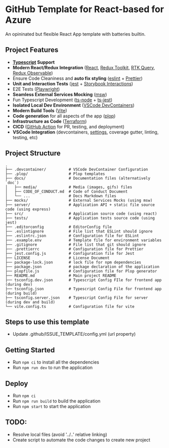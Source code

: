 [//]: # 'UNGEN:'

# GitHub Template for React-based for Azure

An opininated but flexible React App template with batteries builtin.

## Project Features

- **[Typescript](https://www.typescriptlang.org/) Support**
- **Modern React/Redux Integration** ([React](https://reactjs.org/), [Redux Toolkit](https://redux-toolkit.js.org/), [RTK Query](https://redux-toolkit.js.org/rtk-query/overview), [Redux Observable](https://redux-observable.js.org/))
- Ensure Code Cleaniness and **auto fix styling** ([eslint](https://eslint.org/) + [Prettier](https://prettier.io/))
- **Unit and Interaction Tests** ([jest](https://jestjs.io/) + [Storybook Interactions](https://storybook.js.org/docs/react/essentials/interactions))
- E2E Tests ([Playwright](https://playwright.dev/))
- **Seamless External Services Mocking** ([msw](https://mswjs.io/))
- Fun Typescript Development ([ts-node](https://github.com/TypeStrong/ts-node) + [ts-jest](https://github.com/kulshekhar/ts-jest))
- **Isolated Local Dev Environment** ([VSCode DevContainers](https://code.visualstudio.com/docs/remote/containers))
- **Modern Build Tools** ([Vite](https://vitejs.dev/))
- **Code generation** for all aspects of the app ([plop](https://plopjs.com/))
- **Infrastructure as Code** ([Terraform](https://registry.terraform.io/providers/hashicorp/azurerm/latest/docs))
- **CICD** ([GitHub Action](https://github.com/howlowck/template-react-ts-vite/actions) for PR, testing, and deployment)
- **VSCode Integration** (devcontainers, [settings](https://github.com/howlowck/template-react-ts-vite/blob/main/.devcontainer/devcontainer.json), coverage gutter, linting, testing, etc)

## Project Structure

```
.
├── .devcontainer/          # VSCode DevContainer Configuration
├── .plop/                  # Plop templates
├── docs/                   # Documentation files (alternatively `doc`)
│   ├── media/              # Media (images, gifs) files
│   ├── CODE_OF_CONDUCT.md  # Code of Conduct Document
│   └── ...                 # Docs Markdown files
├── mocks/                  # External Services Mocks (using msw)
├── server/                 # Application API + static file source code (using express)
├── src/                    # Application source code (using react)
├── tests/                  # Application tests source code (using jest)
├── .editorconfig           # EditorConfig file
├── .eslintignore           # File list that ESLint should ignore
├── .eslintrc.json          # Configuration file for ESLint
├── .example.env            # Template file for environment variables
├── .gitignore              # File list that git should ignore
├── .prettierrc             # Configuration file for Prettier
├── jest.config.js          # Configuration file for Jest
├── LICENSE                 # License Document
├── package-lock.json       # lock file for npm dependencies
├── package.json            # package declaration of the application
├── plopfile.js             # Configuration file for Plop generator
├── README.md               # Main project README
├── tsconfig.dev.json       # Typescript Config FIle for frontend app (during dev)
├── tsconfig.json           # Typescript Config File for frontend app (during build)
├── tsconfig.server.json    # Typescript Config File for server (during dev and build)
└── vite.config.ts          # Configuration file for vite
```

## Steps to use this template

- Update .github/ISSUE_TEMPLATE/config.yml (url property)

## Getting Started

- Run `npm ci` to install all the dependencies
- Run `npm run dev` to run the application

## Deploy

- Run `npm ci`
- Run `npm run build` to build the application
- Run `npm start` to start the application

## TODO:

- Resolve local files (avoid '../..' relative linking)
- Create script to automate the code changes to create new project
